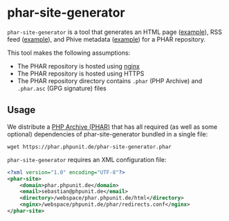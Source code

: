 # phar-site-generator

`phar-site-generator` is a tool that generates an HTML page ([example](https://phar.phpunit.de/)), RSS feed ([example](https://phar.phpunit.de/releases.rss)), and Phive metadata ([example](https://phar.phpunit.de/phive.xml)) for a PHAR repository.

This tool makes the following assumptions:

* The PHAR repository is hosted using [nginx](http://nginx.org/)
* The PHAR repository is hosted using HTTPS
* The PHAR repository directory contains `.phar` (PHP Archive) and `.phar.asc` (GPG signature) files

## Usage

We distribute a [PHP Archive (PHAR)](http://php.net/phar) that has all required (as well as some optional) dependencies of phar-site-generator bundled in a single file:

```
wget https://phar.phpunit.de/phar-site-generator.phar
```

`phar-site-generator` requires an XML configuration file:

```xml
<?xml version="1.0" encoding="UTF-8"?>
<phar-site>
    <domain>phar.phpunit.de</domain>
    <email>sebastian@phpunit.de</email>
    <directory>/webspace/phar.phpunit.de/html</directory>
    <nginx>/webspace/phpunit.de/phar/redirects.conf</nginx>
</phar-site>
```

